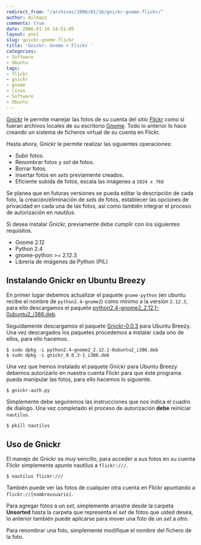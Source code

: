 ```yaml
---
redirect_from: "/archivos/2006/01/16/gnickr-gnome-flickr/"
author: milmazz
comments: true
date: 2006-01-16 14:51:05
layout: post
slug: gnickr-gnome-flickr
title: 'Gnickr: Gnome + Flickr '
categories:
- Software
- Ubuntu
tags:
- flickr
- gnickr
- gnome
- linux
- Software
- Ubuntu
---
```


[Gnickr](http://gnickr.sourceforge.net/) le permite manejar las fotos de su cuenta del sitio [Flickr](http://flickr.com/) como si fueran archivos locales de su escritorio [Gnome](http://gnome.org/). Todo lo anterior lo hace creando un sistema de ficheros virtual de su cuenta en Flickr.

Hasta ahora, Gnickr le permite realizar las siguientes operaciones:

  * Subir fotos.
  * Renombrar fotos y _set_ de fotos.
  * Borrar fotos.
  * Insertar fotos en _sets_ previamente creados.
  * Eficiente subida de fotos, escala las imágenes a `1024 x 768`

Se planea que en futuras versiones se pueda editar la descripción de cada foto, la creación/eliminación de _sets_ de fotos, establecer las opciones de privacidad en cada una de las fotos, así como también integrar el proceso de autorización en _nautilus_.

Si desea instalar Gnickr, previamente debe cumplir con los siguientes requisitos.

  * Gnome 2.12
  * Python 2.4
  * gnome-python >= 2.12.3
  * Librería de imágenes de Python (PIL)

## Instalando Gnickr en Ubuntu Breezy

En primer lugar debemos actualizar el paquete `gnome-python` (en ubuntu recibe el nombre de `python2.4-gnome2`) como mínimo a la versión `2.12.3`, para ello descargamos el paquete [python2.4-gnome2_2.12.1-0ubuntu2_i386.deb](http://prdownloads.sourceforge.net/gnickr/python2.4-gnome2_2.12.1-0ubuntu2_i386.deb?download).

Seguidamente descargamos el paquete [Gnickr-0.0.3](http://prdownloads.sourceforge.net/gnickr/gnickr_0.0.3-1_i386.deb?download) para Ubuntu Breezy. Una vez descargados los paquetes procedemos a instalar cada uno de ellos, para ello hacemos.

    $ sudo dpkg -i python2.4-gnome2_2.12.1-0ubuntu2_i386.deb
    $ sudo dpkg -i gnickr_0.0.3-1_i386.deb

Una vez que hemos instalado el paquete Gnickr para Ubuntu Breezy debemos autorizarlo en nuestra cuenta Flickr para que éste programa pueda manipular las fotos, para ello hacemos lo siguiente.
    
    $ gnickr-auth.py

Simplemente debe seguiremos las instrucciones que nos indica el cuadro de dialogo. Una vez completado el proceso de autorización **debe** reiniciar `nautilus`.

    $ pkill nautilus

## Uso de Gnickr

El manejo de Gnickr es muy sencillo, para acceder a sus fotos en su cuenta Flickr simplemente apunte nautilus a `flickr:///`.

    $ nautilus flickr:///

También puede ver las fotos de cualquier otra cuenta en Flickr apuntando a `flickr://[nombreusuario]`.

Para agregar fotos a un _set_, simplemente arrastre desde la carpeta **Unsorted** hasta la carpeta que representa el _set_ de fotos que usted desea, lo anterior también puede aplicarse para mover una foto de un _set_ a otro.

Para renombrar una foto, simplemente modifique el nombre del fichero de la foto.
